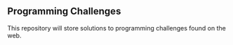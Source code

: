 Programming Challenges
---

This repository will store solutions to programming challenges found on the web.

